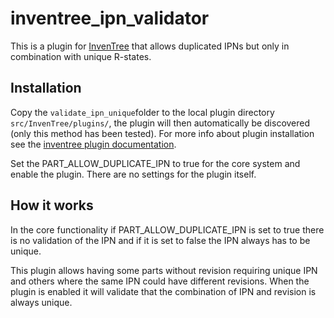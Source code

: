 # inventree_ipn_validator

This is a plugin for [InvenTree](https://inventree.org/) that allows duplicated IPNs but only in combination with unique R-states.

## Installation

Copy the `validate_ipn_unique`folder to the local plugin directory `src/InvenTree/plugins/`, the plugin will then automatically be discovered (only this method has been tested). For more info about plugin installation see the [inventree plugin documentation](https://docs.inventree.org/en/latest/extend/plugins/install/). 

Set the PART_ALLOW_DUPLICATE_IPN to true for the core system and enable the plugin. There are no settings for the plugin itself.

## How it works

In the core functionality if PART_ALLOW_DUPLICATE_IPN is set to true there is no validation of the IPN and if it is set to false the IPN always has to be unique.

This plugin allows having some parts without revision requiring unique IPN and others where the same IPN could have different revisions. When the plugin is enabled it will validate that the combination of IPN and revision is always unique.
